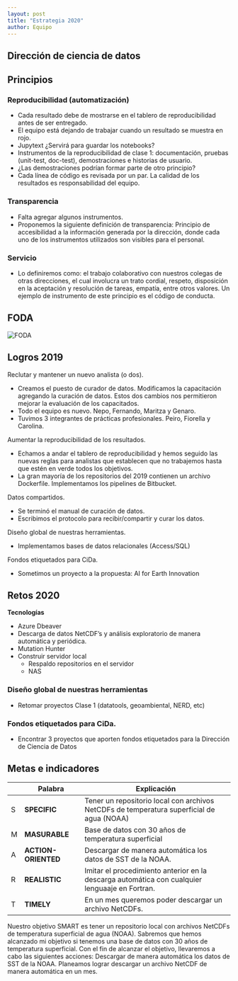 ```yaml
---
layout: post
title: "Estrategia 2020"
author: Equipo
---
```


## Dirección de ciencia de datos

## Principios

### Reproducibilidad (automatización)
- Cada resultado debe de mostrarse en el tablero de reproducibilidad antes de ser entregado.
- El equipo está dejando de trabajar cuando un resultado se muestra en rojo.
- Jupytext ¿Servirá para guardar los notebooks?
- Instrumentos de la reproducibilidad de clase 1: documentación, pruebas (unit-test, doc-test), demostraciones e historias de usuario.
- ¿Las demostraciones podrían formar parte de otro principio?
- Cada línea de código es revisada por un par. La calidad de los resultados es responsabilidad del equipo.
### Transparencia
- Falta agregar algunos instrumentos.
- Proponemos la siguiente definición de transparencia: Principio de accesibilidad a la información generada por la dirección, donde cada uno de los instrumentos utilizados son visibles para el personal.

### Servicio

- Lo definiremos como: el trabajo colaborativo con nuestros colegas de otras direcciones, el cual involucra un trato cordial, respeto, disposición en la aceptación y resolución de tareas, empatía, entre otros valores. Un ejemplo de instrumento de este principio es el código de conducta.

## FODA

![FODA](https://islasgeci.github.io/assets/images/FODA.png)

## Logros 2019

Reclutar y mantener un nuevo analista (o dos).

- Creamos el puesto de curador de datos. Modificamos la capacitación agregando la curación de datos. Estos dos cambios nos permitieron mejorar la evaluación de los capacitados.
- Todo el equipo es nuevo. Nepo, Fernando, Maritza y Genaro.
- Tuvimos 3 integrantes de prácticas profesionales. Peiro, Fiorella y Carolina.

Aumentar la reproducibilidad de los resultados.

- Echamos a andar el tablero de reproducibilidad y hemos seguido las nuevas reglas para analistas que establecen que no trabajemos hasta que estén en verde todos los objetivos.
- La gran mayoría de los repositorios del 2019 contienen un archivo Dockerfile.
Implementamos los pipelines de Bitbucket.

Datos compartidos.

- Se terminó el manual de curación de datos.
- Escribimos el protocolo para recibir/compartir y curar los datos.

Diseño global de nuestras herramientas.

- Implementamos bases de datos relacionales (Access/SQL)

Fondos etiquetados para CiDa.

- Sometimos un proyecto a la propuesta: AI for Earth Innovation

## Retos 2020

**Tecnologías**

- Azure Dbeaver
- Descarga de datos NetCDF’s y análisis exploratorio de manera automática y periódica.
- Mutation Hunter
- Construir servidor local
    * Respaldo repositorios en el servidor
    * NAS

### Diseño global de nuestras herramientas

- Retomar proyectos Clase 1 (datatools, geoambiental, NERD, etc)

### Fondos etiquetados para CiDa.

- Encontrar 3 proyectos que aporten fondos etiquetados para la Dirección de Ciencia de Datos

## Metas e indicadores

|       | Palabra              | Explicación                                                                                      |
|-------|----------------------|--------------------------------------------------------------------------------------------------|
| S     | __SPECIFIC__         | Tener un repositorio local con archivos NetCDFs de temperatura superficial de agua (NOAA)        |
| M     | __MASURABLE__        | Base de datos con 30 años de temperatura superficial                                             |
| A     | __ACTION-ORIENTED__  | Descargar de manera automática los datos de SST de la NOAA.                                      |
| R     | __REALISTIC__        | Imitar el procedimiento anterior en la descarga automática con cualquier lenguaaje en Fortran.   |
| T     | __TIMELY__           | En un mes queremos poder descargar un archivo NetCDFs.                                           |

Nuestro objetivo SMART es tener un repositorio local con archivos NetCDFs de temperatura superficial de agua (NOAA). Sabremos que hemos alcanzado mi objetivo si tenemos una base de datos con 30 años de temperatura superficial. Con el fin de alcanzar el objetivo, llevaremos a cabo las siguientes acciones: Descargar de manera automática los datos de SST de la NOAA. Planeamos lograr descargar un archivo NetCDF de manera automática en un mes.
